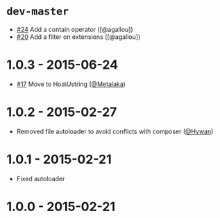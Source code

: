 # `dev-master`

* [#24](https://github.com/atoum/ruler-extension/pull/24) Add a contain operator ([@agallou])
* [#20](https://github.com/atoum/ruler-extension/pull/20) Add a filter on extensions ([@agallou])

# 1.0.3 - 2015-06-24

* [#17](https://github.com/atoum/ruler-extension/pull/17) Move to Hoa\Ustring ([@Metalaka](https://github.com/Metalaka))

# 1.0.2 - 2015-02-27

* Removed file autoloader to avoid conflicts with composer ([@Hywan](https://github.com/Hywan))

# 1.0.1 - 2015-02-21

* Fixed autoloader

# 1.0.0 - 2015-02-21
